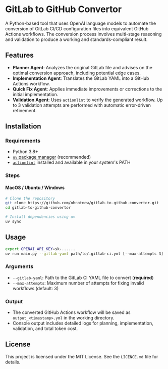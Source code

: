 # GitLab to GitHub Convertor

A Python-based tool that uses OpenAI language models to automate the conversion of GitLab CI/CD configuration files into equivalent GitHub Actions workflows. The conversion process involves multi-stage reasoning and validation to produce a working and standards-compliant result.

## Features

- **Planner Agent**: Analyzes the original GitLab file and advises on the optimal conversion approach, including potential edge cases.
- **Implementation Agent**: Translates the GitLab YAML into a GitHub Actions workflow.
- **Quick Fix Agent**: Applies immediate improvements or corrections to the initial implementation.
- **Validation Agent**: Uses `actionlint` to verify the generated workflow. Up to 3 validation attempts are performed with automatic error-driven refinement.

## Installation

### Requirements
- Python 3.8+
- [`uv` package manager](https://docs.astral.sh/uv/) (recommended)
- [`actionlint`](https://github.com/rhysd/actionlint) installed and available in your system's PATH

### Steps

#### MacOS / Ubuntu / Windows
```bash
# Clone the repository
git clone https://github.com/ohnotnow/gitlab-to-github-convertor.git
cd gitlab-to-github-convertor

# Install dependencies using uv
uv sync
```

## Usage

```bash
export OPENAI_API_KEY=sk-......
uv run main.py --gitlab-yaml path/to/.gitlab-ci.yml [--max-attempts 3]
```

### Arguments
- `--gitlab-yaml`: Path to the GitLab CI YAML file to convert (**required**)
- `--max-attempts`: Maximum number of attempts for fixing invalid workflows (default: 3)

### Output
- The converted GitHub Actions workflow will be saved as `output_<timestamp>.yml` in the working directory.
- Console output includes detailed logs for planning, implementation, validation, and total token cost.

## License

This project is licensed under the MIT License. See the `LICENCE.md` file for details.
